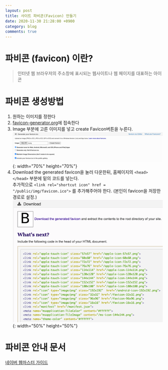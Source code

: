 ```yaml
---
layout: post
title: 사이트 파비콘(Favicon) 만들기
date: 2020-11-30 21:28:00 +0900
category: blog
comments: true
---
```


# 파비콘 (favicon) 이란?
 > 인터넷 웹 브라우저의 주소창에 표시되는 웹사이트나 웹 페이지를 대표하는 아이콘

# 파비콘 생성방법
1. 원하는 이미지를 정한다
2. [favicon-generator.org](favicon-generator.org)에 접속한다
3. Image 부분에 고른 이미지를 넣고 create Favicon버튼을 누른다.  
![alt text](/public/img/2022-11-30-favicon/%EC%8A%A4%ED%81%AC%EB%A6%B0%EC%83%B7%202022-11-30%2021.33.19.png){: width="70%" height="70%"}  
4. Download the generated favicon을 눌러 다운한뒤, 홈페이지의 `<head></head>` 부분에 밑의 코드를 넣는다.  <br>추가적으로
`<link rel="shortcut icon" href = "/public/img/favicon.ico">`
를 추가해주어야 한다.  (본인이 favicon을 저장한 경로로 설정.)
![alt text](/public/img//2022-11-30-favicon/%EC%8A%A4%ED%81%AC%EB%A6%B0%EC%83%B7%202022-11-30%2021.37.34(2).png){: width="50%" height="50%"}  


# 파비콘 안내 문서
[네이버 웹마스터 가이드](https://searchadvisor.naver.com/guide/markup-favicon)
